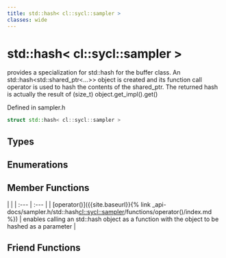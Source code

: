 ```yaml
---
title: std::hash< cl::sycl::sampler >
classes: wide
---
```

# std::hash< cl::sycl::sampler >

provides a specialization for std::hash for the buffer class. An std::hash<std::shared_ptr<...>> object is created and its function call operator is used to hash the contents of the shared_ptr. The returned hash is actually the result of (size_t) object.get_impl().get() 

Defined in sampler.h

```cpp
struct std::hash< cl::sycl::sampler >
```

## Types

## Enumerations

## Member Functions

   |   |
| :--- | :--- |
| [operator()]({{site.baseurl}}{% link _api-docs/sampler.h/std::hash<cl::sycl::sampler>/functions/operator()/index.md %}) | enables calling an std::hash object as a function with the object to be hashed as a parameter  |


## Friend Functions

